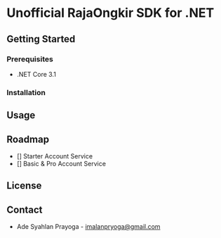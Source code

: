 # Unofficial RajaOngkir SDK for .NET

## Getting Started
### Prerequisites
- .NET Core 3.1

### Installation

## Usage

## Roadmap
- [] Starter Account Service
- [] Basic & Pro Account Service

## License

## Contact
- Ade Syahlan Prayoga - [imalanpryoga@gmail.com](mailto:imalanpryoga@gmail)